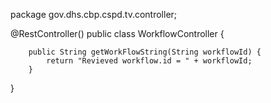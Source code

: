 package gov.dhs.cbp.cspd.tv.controller;


@RestController()
public class WorkflowController {

        public String getWorkFlowString(String workflowId) {
            return "Revieved workflow.id = " + workflowId;
        }
}
